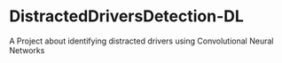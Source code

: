# DistractedDriversDetection-DL
A Project about identifying distracted drivers using Convolutional Neural Networks
